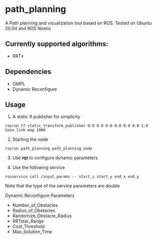 # path_planning

A Path planning and visualization tool based on ROS.
Tested on Ubuntu 20.04 and ROS Noetic

## Currently supported algorithms:
- RRT*

## Dependencies
- OMPL
- Dynamic Reconfigure

## Usage
1. A static tf publisher for simplicity
```
rosrun tf static_transform_publisher 0.0 0.0 0.0 0.0 0.0 0.0 1.0 base_link map 1000
```

2. Starting the node
```
rosrun path_planning path_planning_node
```
3. Use **rqt** to configure dynamic parameters

4. Use the following service
```
rosservice call /input_params -- start_x start_y end_x end_y
```
Note that the type of the service parameters are double

Dynamic Reconfigure Parameters
- Number_of_Obstacles
- Radius_of_Obstacles
- Randomize_Obstacle_Radius
- RRTstar_Range
- Cost_Threshold
- Max_Solution_Time
